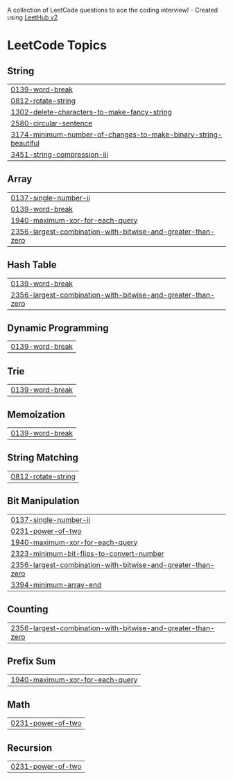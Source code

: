 A collection of LeetCode questions to ace the coding interview! - Created using [LeetHub v2](https://github.com/arunbhardwaj/LeetHub-2.0)
<!---LeetCode Topics Start-->
# LeetCode Topics
## String
|  |
| ------- |
| [0139-word-break](https://github.com/Princechorasiya/leet_code/tree/master/0139-word-break) |
| [0812-rotate-string](https://github.com/Princechorasiya/leet_code/tree/master/0812-rotate-string) |
| [1302-delete-characters-to-make-fancy-string](https://github.com/Princechorasiya/leet_code/tree/master/1302-delete-characters-to-make-fancy-string) |
| [2580-circular-sentence](https://github.com/Princechorasiya/leet_code/tree/master/2580-circular-sentence) |
| [3174-minimum-number-of-changes-to-make-binary-string-beautiful](https://github.com/Princechorasiya/leet_code/tree/master/3174-minimum-number-of-changes-to-make-binary-string-beautiful) |
| [3451-string-compression-iii](https://github.com/Princechorasiya/leet_code/tree/master/3451-string-compression-iii) |
## Array
|  |
| ------- |
| [0137-single-number-ii](https://github.com/Princechorasiya/leet_code/tree/master/0137-single-number-ii) |
| [0139-word-break](https://github.com/Princechorasiya/leet_code/tree/master/0139-word-break) |
| [1940-maximum-xor-for-each-query](https://github.com/Princechorasiya/leet_code/tree/master/1940-maximum-xor-for-each-query) |
| [2356-largest-combination-with-bitwise-and-greater-than-zero](https://github.com/Princechorasiya/leet_code/tree/master/2356-largest-combination-with-bitwise-and-greater-than-zero) |
## Hash Table
|  |
| ------- |
| [0139-word-break](https://github.com/Princechorasiya/leet_code/tree/master/0139-word-break) |
| [2356-largest-combination-with-bitwise-and-greater-than-zero](https://github.com/Princechorasiya/leet_code/tree/master/2356-largest-combination-with-bitwise-and-greater-than-zero) |
## Dynamic Programming
|  |
| ------- |
| [0139-word-break](https://github.com/Princechorasiya/leet_code/tree/master/0139-word-break) |
## Trie
|  |
| ------- |
| [0139-word-break](https://github.com/Princechorasiya/leet_code/tree/master/0139-word-break) |
## Memoization
|  |
| ------- |
| [0139-word-break](https://github.com/Princechorasiya/leet_code/tree/master/0139-word-break) |
## String Matching
|  |
| ------- |
| [0812-rotate-string](https://github.com/Princechorasiya/leet_code/tree/master/0812-rotate-string) |
## Bit Manipulation
|  |
| ------- |
| [0137-single-number-ii](https://github.com/Princechorasiya/leet_code/tree/master/0137-single-number-ii) |
| [0231-power-of-two](https://github.com/Princechorasiya/leet_code/tree/master/0231-power-of-two) |
| [1940-maximum-xor-for-each-query](https://github.com/Princechorasiya/leet_code/tree/master/1940-maximum-xor-for-each-query) |
| [2323-minimum-bit-flips-to-convert-number](https://github.com/Princechorasiya/leet_code/tree/master/2323-minimum-bit-flips-to-convert-number) |
| [2356-largest-combination-with-bitwise-and-greater-than-zero](https://github.com/Princechorasiya/leet_code/tree/master/2356-largest-combination-with-bitwise-and-greater-than-zero) |
| [3394-minimum-array-end](https://github.com/Princechorasiya/leet_code/tree/master/3394-minimum-array-end) |
## Counting
|  |
| ------- |
| [2356-largest-combination-with-bitwise-and-greater-than-zero](https://github.com/Princechorasiya/leet_code/tree/master/2356-largest-combination-with-bitwise-and-greater-than-zero) |
## Prefix Sum
|  |
| ------- |
| [1940-maximum-xor-for-each-query](https://github.com/Princechorasiya/leet_code/tree/master/1940-maximum-xor-for-each-query) |
## Math
|  |
| ------- |
| [0231-power-of-two](https://github.com/Princechorasiya/leet_code/tree/master/0231-power-of-two) |
## Recursion
|  |
| ------- |
| [0231-power-of-two](https://github.com/Princechorasiya/leet_code/tree/master/0231-power-of-two) |
<!---LeetCode Topics End-->